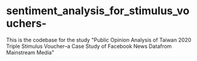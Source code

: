 # sentiment_analysis_for_stimulus_vouchers-
This is the codebase for the study "Public Opinion Analysis of Taiwan 2020 Triple Stimulus Voucher–a Case Study of Facebook News Datafrom Mainstream Media"
